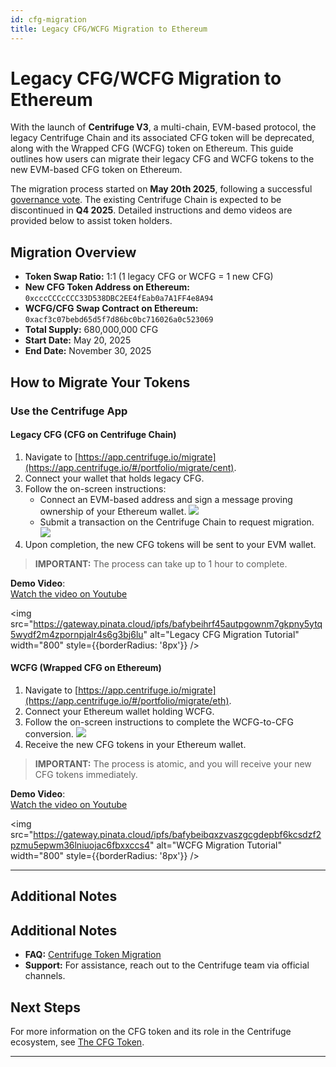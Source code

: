 ```yaml
---
id: cfg-migration
title: Legacy CFG/WCFG Migration to Ethereum
---
```


# Legacy CFG/WCFG Migration to Ethereum

With the launch of **Centrifuge V3**, a multi-chain, EVM-based protocol, the legacy Centrifuge Chain and its associated CFG token will be deprecated, along with the Wrapped CFG (WCFG) token on Ethereum. This guide outlines how users can migrate their legacy CFG and WCFG tokens to the new EVM-based CFG token on Ethereum.

The migration process started on **May 20th 2025**, following a successful [governance vote](https://gov.centrifuge.io/t/cp149-migration-of-centrifuge-governance-token-cfg-to-evm/6810). The existing Centrifuge Chain is expected to be discontinued in **Q4 2025**. Detailed instructions and demo videos are provided below to assist token holders.

## Migration Overview

- **Token Swap Ratio:** 1:1 (1 legacy CFG or WCFG = 1 new CFG)
- **New CFG Token Address on Ethereum:** `0xcccCCCcCCC33D538DBC2EE4fEab0a7A1FF4e8A94`
- **WCFG/CFG Swap Contract on Ethereum:** `0xacf3c07bebd65d5f7d86bc0bc716026a0c523069`
- **Total Supply:** 680,000,000 CFG
- **Start Date:** May 20, 2025
- **End Date:** November 30, 2025

## How to Migrate Your Tokens

### Use the Centrifuge App

#### Legacy CFG (CFG on Centrifuge Chain)

1. Navigate to [https://app.centrifuge.io/migrate](https://app.centrifuge.io/#/portfolio/migrate/cent).
2. Connect your wallet that holds legacy CFG.
3. Follow the on-screen instructions:
   - Connect an EVM-based address and sign a message proving ownership of your Ethereum wallet. 
   ![](./images/cfg_migration_1.png#width=60%)
   - Submit a transaction on the Centrifuge Chain to request migration.
 ![](./images/cfg_migration_3.png#width=60%)
4. Upon completion, the new CFG tokens will be sent to your EVM wallet.

> **IMPORTANT:** The process can take up to 1 hour to complete.

**Demo Video**:  
[Watch the video on Youtube](https://www.youtube.com/watch?v=xaoM5qMgnT0)

<img src="https://gateway.pinata.cloud/ipfs/bafybeihrf45autpgownm7gkpny5ytq5wydf2m4zpornpjalr4s6g3bj6lu" alt="Legacy CFG Migration Tutorial" width="800" style={{borderRadius: '8px'}} />

#### WCFG (Wrapped CFG on Ethereum)
1. Navigate to [https://app.centrifuge.io/migrate](https://app.centrifuge.io/#/portfolio/migrate/eth).
2. Connect your Ethereum wallet holding WCFG.
3. Follow the on-screen instructions to complete the WCFG-to-CFG conversion.
![](./images/wcfg_migration_1#width=60%)
4. Receive the new CFG tokens in your Ethereum wallet.

> **IMPORTANT:** The process is atomic, and you will receive your new CFG tokens immediately.

**Demo Video**:  
[Watch the video on Youtube](https://www.youtube.com/watch?v=f63OraAZJu8)

<img src="https://gateway.pinata.cloud/ipfs/bafybeibqxzvaszgcgdepbf6kcsdzf2pzmu5epwm36lniuojac6fbxxccs4" alt="WCFG Migration Tutorial" width="800" style={{borderRadius: '8px'}} />

---

## Additional Notes
## Additional Notes

- **FAQ:** [Centrifuge Token Migration](https://gov.centrifuge.io/t/centrifuge-token-migration-update/6860/4)
- **Support:** For assistance, reach out to the Centrifuge team via official channels.

## Next Steps


For more information on the CFG token and its role in the Centrifuge ecosystem, see [The CFG Token](../).

---